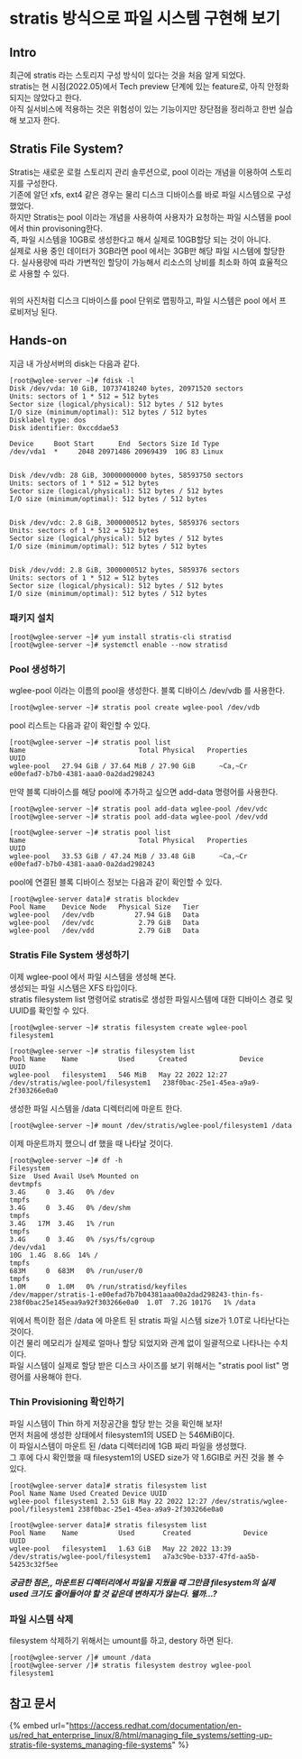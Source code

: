 # stratis 방식으로 파일 시스템 구현해 보기

## Intro

최근에 stratis 라는 스토리지 구성 방식이 있다는 것을 처음 알게 되었다.\
stratis는 현 시점(2022.05)에서 Tech preview 단계에 있는 feature로, 아직 안정화 되지는 않았다고 한다.\
아직 실서비스에 적용하는 것은 위험성이 있는 기능이지만 장단점을 정리하고 한번 실습해 보고자 한다.



## Stratis File System?

Stratis는 새로운 로컬 스토리지 관리 솔루션으로, pool 이라는 개념을 이용하여 스토리지를 구성한다.\
기존에 알던 xfs, ext4 같은 경우는 물리 디스크 디바이스를 바로 파일 시스템으로 구성했었다.\
하지만 Stratis는 pool 이라는 개념을 사용하여 사용자가 요청하는 파일 시스템을 pool에서 thin provisoning한다.\
즉, 파일 시스템을 10GB로 생성한다고 해서 실제로 10GB할당 되는 것이 아니다.\
실제로 사용 중인 데이터가 3GB라면 pool 에서는 3GB만 해당 파일 시스템에 할당한다. 실사용량에 따라 가변적인 할당이 가능해서 리소스의 낭비를 최소화 하여 효율적으로 사용할 수 있다.

<figure><img src="https://blog.kakaocdn.net/dn/b0had2/btrCKX06JOk/tpyIvppXR9k1k0NqKCwZRK/img.png" alt=""><figcaption></figcaption></figure>

위의 사진처럼 디스크 디바이스를 pool 단위로 맵핑하고, 파일 시스템은 pool 에서 프로비저닝 된다.



## Hands-on

지금 내 가상서버의 disk는 다음과 같다.

```shell-session
[root@wglee-server ~]# fdisk -l
Disk /dev/vda: 10 GiB, 10737418240 bytes, 20971520 sectors
Units: sectors of 1 * 512 = 512 bytes
Sector size (logical/physical): 512 bytes / 512 bytes
I/O size (minimum/optimal): 512 bytes / 512 bytes
Disklabel type: dos
Disk identifier: 0xccddae53

Device     Boot Start      End  Sectors Size Id Type
/dev/vda1  *     2048 20971486 20969439  10G 83 Linux


Disk /dev/vdb: 28 GiB, 30000000000 bytes, 58593750 sectors
Units: sectors of 1 * 512 = 512 bytes
Sector size (logical/physical): 512 bytes / 512 bytes
I/O size (minimum/optimal): 512 bytes / 512 bytes


Disk /dev/vdc: 2.8 GiB, 3000000512 bytes, 5859376 sectors
Units: sectors of 1 * 512 = 512 bytes
Sector size (logical/physical): 512 bytes / 512 bytes
I/O size (minimum/optimal): 512 bytes / 512 bytes


Disk /dev/vdd: 2.8 GiB, 3000000512 bytes, 5859376 sectors
Units: sectors of 1 * 512 = 512 bytes
Sector size (logical/physical): 512 bytes / 512 bytes
I/O size (minimum/optimal): 512 bytes / 512 bytes
```



### 패키지 설치

```shell-session
[root@wglee-server ~]# yum install stratis-cli stratisd
[root@wglee-server ~]# systemctl enable --now stratisd
```



### Pool 생성하기

wglee-pool 이라는 이름의 pool을 생성한다. 블록 디바이스 /dev/vdb 를 사용한다.

```shell-session
[root@wglee-server ~]# stratis pool create wglee-pool /dev/vdb
```

pool 리스트는 다음과 같이 확인할 수 있다.

```shell-session
[root@wglee-server ~]# stratis pool list
Name                            Total Physical   Properties                                   UUID
wglee-pool   27.94 GiB / 37.64 MiB / 27.90 GiB      ~Ca,~Cr   e00efad7-b7b0-4381-aaa0-0a2dad298243
```

만약 블록 디바이스를 해당 pool에 추가하고 싶으면 add-data 명령어를 사용한다.

```shell-session
[root@wglee-server ~]# stratis pool add-data wglee-pool /dev/vdc
[root@wglee-server ~]# stratis pool add-data wglee-pool /dev/vdd

[root@wglee-server ~]# stratis pool list
Name                            Total Physical   Properties                                   UUID
wglee-pool   33.53 GiB / 47.24 MiB / 33.48 GiB      ~Ca,~Cr   e00efad7-b7b0-4381-aaa0-0a2dad298243
```

pool에 연결된 블록 디바이스 정보는 다음과 같이 확인할 수 있다.

```shell-session
[root@wglee-server data]# stratis blockdev
Pool Name    Device Node   Physical Size   Tier
wglee-pool   /dev/vdb          27.94 GiB   Data
wglee-pool   /dev/vdc           2.79 GiB   Data
wglee-pool   /dev/vdd           2.79 GiB   Data
```



### Stratis File System 생성하기

이제 wglee-pool 에서 파일 시스템을 생성해 본다.\
생성되는 파일 시스템은 XFS 타입이다.\
stratis filesystem list 명령어로 stratis로 생성한 파일시스템에 대한 디바이스 경로 및 UUID를 확인할 수 있다.

```shell-session
[root@wglee-server ~]# stratis filesystem create wglee-pool filesystem1

[root@wglee-server ~]# stratis filesystem list
Pool Name    Name          Used      Created             Device                                UUID
wglee-pool   filesystem1   546 MiB   May 22 2022 12:27   /dev/stratis/wglee-pool/filesystem1   238f0bac-25e1-45ea-a9a9-2f303266e0a0
```

생성한 파일 시스템을 /data 디렉터리에 마운트 한다.

```shell-session
[root@wglee-server ~]# mount /dev/stratis/wglee-pool/filesystem1 /data
```

이제 마운트까지 했으니 df 했을 때 나타날 것이다.

```shell-session
[root@wglee-server ~]# df -h
Filesystem                                                                                       Size  Used Avail Use% Mounted on
devtmpfs                                                                                         3.4G     0  3.4G   0% /dev
tmpfs                                                                                            3.4G     0  3.4G   0% /dev/shm
tmpfs                                                                                            3.4G   17M  3.4G   1% /run
tmpfs                                                                                            3.4G     0  3.4G   0% /sys/fs/cgroup
/dev/vda1                                                                                         10G  1.4G  8.6G  14% /
tmpfs                                                                                            683M     0  683M   0% /run/user/0
tmpfs                                                                                            1.0M     0  1.0M   0% /run/stratisd/keyfiles
/dev/mapper/stratis-1-e00efad7b7b04381aaa00a2dad298243-thin-fs-238f0bac25e145eaa9a92f303266e0a0  1.0T  7.2G 1017G   1% /data
```

위에서 특이한 점은 /data 에 마운트 된 stratis 파일 시스템 size가 1.0T로 나타난다는 것이다.\
이건 물리 메모리가 실제로 얼마나 할당 되었지와 관계 없이 일괄적으로 나타나는 수치이다.\
파일 시스템이 실제로 할당 받은 디스크 사이즈를 보기 위해서는 "stratis pool list" 명령어를 사용해야 한다.



### Thin Provisioning 확인하기

파일 시스템이 Thin 하게 저장공간을 할당 받는 것을 확인해 보자!\
먼저 처음에 생성한 상태에서 filesystem1의 USED 는 546MiB이다.\
이 파일시스템이 마운트 된 /data 디렉터리에 1GB 짜리 파일을 생성했다.\
그 후에 다시 확인했을 때 filesystem1의 USED size가 약 1.6GIB로 커진 것을 볼 수 있다.

```shell-session
[root@wglee-server data]# stratis filesystem list  
Pool Name Name Used Created Device UUID  
wglee-pool filesystem1 2.53 GiB May 22 2022 12:27 /dev/stratis/wglee-pool/filesystem1 238f0bac-25e1-45ea-a9a9-2f303266e0a0

[root@wglee-server data]# stratis filesystem list
Pool Name    Name          Used       Created             Device                                UUID
wglee-pool   filesystem1   1.63 GiB   May 22 2022 13:39   /dev/stratis/wglee-pool/filesystem1   a7a3c9be-b337-47fd-aa5b-54253c32f5ee
```

_**궁금한 점은,, 마운트된 디렉터리에서 파일을 지웠을 때 그만큼 filesystem의 실제 used 크기도 줄어들어야 할 것 같은데 변하지가 않는다. 왤까...?**_



### 파일 시스템 삭제

filesystem 삭제하기 위해서는 umount를 하고, destory 하면 된다.

```shell-session
[root@wglee-server /]# umount /data
[root@wglee-server /]# stratis filesystem destroy wglee-pool filesystem1
```



## 참고 문서

{% embed url="https://access.redhat.com/documentation/en-us/red_hat_enterprise_linux/8/html/managing_file_systems/setting-up-stratis-file-systems_managing-file-systems" %}

